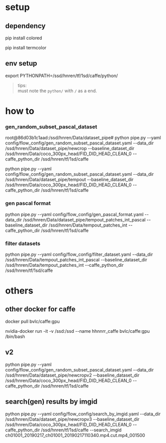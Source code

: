 # setup

## dependency
 
pip install colored

pip install termcolor

## env setup

export PYTHONPATH=/ssd/hnren/tf/1sd/caffe/python/

> tips:\
  must note the `python/` with `/` as a end.



# how to

### gen_random_subset_pascal_dataset 


root@86d03b1c1aad:/ssd/hnren/Data/dataset_pipe# python pipe.py --yaml config/flow_config/gen_random_subset_pascal_dataset.yaml --data_dir /ssd/hnren/Data/dataset_pipe/newcrop --baseline_dataset_dir /ssd/hnren/Data/coco_300px_head/FID_DID_HEAD_CLEAN_0 --caffe_python_dir /ssd/hnren/tf/1sd/caffe


python pipe.py --yaml config/flow_config/gen_random_subset_pascal_dataset.yaml --data_dir /ssd/hnren/Data/dataset_pipe/tempout --baseline_dataset_dir /ssd/hnren/Data/coco_300px_head/FID_DID_HEAD_CLEAN_0 --caffe_python_dir /ssd/hnren/tf/1sd/caffe

### gen pascal format
python pipe.py --yaml config/flow_config/gen_pascal_format.yaml --data_dir /ssd/hnren/Data/dataset_pipe/tempout_patches_int_pascal --baseline_dataset_dir /ssd/hnren/Data/tempout_patches_int --caffe_python_dir /ssd/hnren/tf/1sd/caffe

### filter datasets
python pipe.py --yaml config/flow_config/filter_dataset.yaml --data_dir /ssd/hnren/Data/tempout_patches_int_pascal --baseline_dataset_dir /ssd/hnren/Data/tempout_patches_int --caffe_python_dir /ssd/hnren/tf/1sd/caffe


# others

## other docker for caffe

docker pull bvlc/caffe:gpu

nvidia-docker run -it -v /ssd:/ssd --name hhnnrr_caffe bvlc/caffe:gpu /bin/bash



## v2

python pipe.py --yaml config/flow_config/gen_random_subset_pascal_dataset.yaml --data_dir /ssd/hnren/Data/dataset_pipe/newcropv2 --baseline_dataset_dir /ssd/hnren/Data/coco_300px_head/FID_DID_HEAD_CLEAN_0 --caffe_python_dir /ssd/hnren/tf/1sd/caffe


## search(gen) results by imgid

python pipe.py --yaml config/flow_config/search_by_imgid.yaml --data_dir /ssd/hnren/Data/dataset_pipe/newcropv3 --baseline_dataset_dir /ssd/hnren/Data/coco_300px_head/FID_DID_HEAD_CLEAN_0 --caffe_python_dir /ssd/hnren/tf/1sd/caffe --search_imgid ch01001_20190217_ch01001_20190217110340.mp4.cut.mp4_001500
